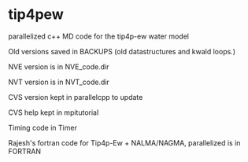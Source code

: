 # tip4pew
parallelized c++ MD code for the tip4p-ew water model



Old versions saved in BACKUPS
(old datastructures and kwald loops.)

NVE version is in NVE_code.dir

NVT version is in NVT_code.dir


CVS version kept in parallelcpp to update

CVS help kept in mpitutorial


Timing code in Timer

Rajesh's fortran code for Tip4p-Ew + NALMA/NAGMA,
parallelized is in FORTRAN 
